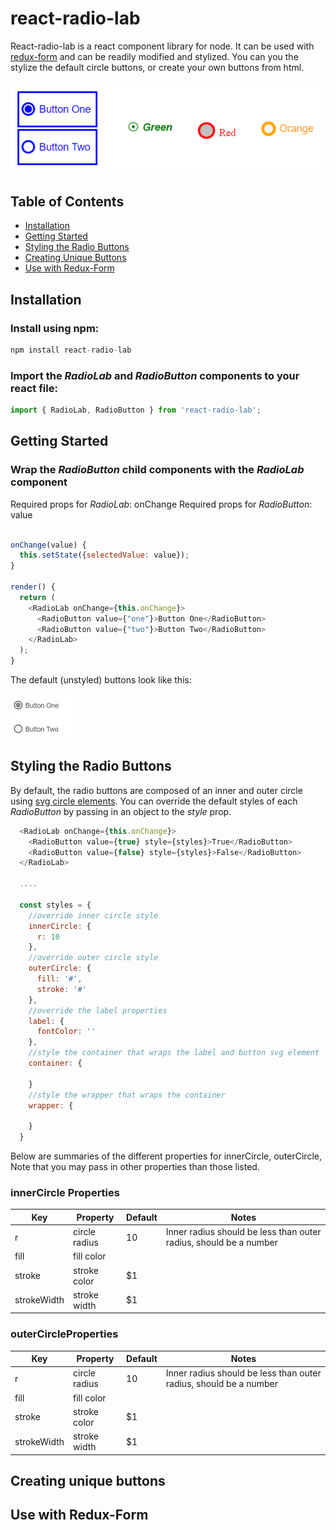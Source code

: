 # react-radio-lab

React-radio-lab is a react component library for node. It can be used with [redux-form](https://redux-form.com/7.2.1/) and can be readily modified and stylized. You can you the stylize the default circle buttons, or create your own buttons from html. 

![alt text](https://github.com/davidychow87/react-radio-lab/blob/withPics/multicolor.png)

## Table of Contents
* [Installation](#installation)
* [Getting Started](#getting-started)
* [Styling the Radio Buttons](#styling)
* [Creating Unique Buttons](#unique)
* [Use with Redux-Form](#redux-form)

<a name="installation"></a>
## Installation

  ### Install using npm:
  ```javascript
  npm install react-radio-lab
  ```

  ### Import the *RadioLab* and *RadioButton* components to your react file:
  ```javascript
  import { RadioLab, RadioButton } from 'react-radio-lab';
  ```
 
<a name="getting-started"></a> 
## Getting Started

  ### Wrap the *RadioButton* child components with the *RadioLab* component
  Required props for *RadioLab*: onChange
  Required props for *RadioButton*: value
  ```javascript
  
  onChange(value) {
    this.setState({selectedValue: value});
  }
  
  render() {
    return (
      <RadioLab onChange={this.onChange}>
        <RadioButton value={"one"}>Button One</RadioButton>
        <RadioButton value={"two"}>Button Two</RadioButton>
      </RadioLab>
    );
  }
  ```
  
  The default (unstyled) buttons look like this:
  
  ![alt text](https://github.com/davidychow87/react-radio-lab/blob/withPics/default.JPG)

<a name="styling"></a>
## Styling the Radio Buttons

By default, the radio buttons are composed of an inner and outer circle using [svg circle elements](https://developer.mozilla.org/en-US/docs/Web/SVG/Element/circle). You can override the default styles of each *RadioButton* by passing in an object to the *style* prop.

```javascript
  <RadioLab onChange={this.onChange}>
    <RadioButton value={true} style={styles}>True</RadioButton>
    <RadioButton value={false} style={styles}>False</RadioButton>
  </RadioLab>
  
  ....
  
  const styles = {
    //override inner circle style
    innerCircle: {
      r: 10
    },
    //override outer circle style
    outerCircle: {
      fill: '#',
      stroke: '#'
    },
    //override the label properties
    label: {
      fontColor: ''
    },
    //style the container that wraps the label and button svg element
    container: {
      
    }
    //style the wrapper that wraps the container
    wrapper: {
    
    }
  }
```

Below are summaries of the different properties for innerCircle, outerCircle, Note that you may pass in other properties than those listed.
### innerCircle Properties
| Key           | Property      | Default  | Notes
| ------------- |---------------| ---------|---------
| r             | circle radius | 10       | Inner radius should be less than outer radius, should be a number
| fill          | fill color    |          | 
| stroke        | stroke color  |    $1 |
| strokeWidth   | stroke width  |    $1 |

### outerCircleProperties
| Key           | Property      | Default  | Notes
| ------------- |---------------| ---------|---------
| r             | circle radius | 10       | Inner radius should be less than outer radius, should be a number
| fill          | fill color    |          | 
| stroke        | stroke color  |    $1 |
| strokeWidth   | stroke width  |    $1 |

<a name="unique"></a>
## Creating unique buttons

<a name="redux-form"></a>
## Use with Redux-Form






